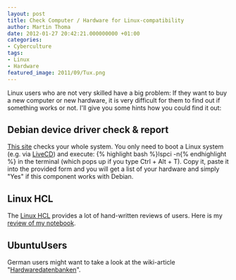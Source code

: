 ```yaml
---
layout: post
title: Check Computer / Hardware for Linux-compatibility
author: Martin Thoma
date: 2012-01-27 20:42:21.000000000 +01:00
categories:
- Cyberculture
tags:
- Linux
- Hardware
featured_image: 2011/09/Tux.png
---
```

Linux users who are not very skilled have a big problem: If they want to buy a new computer or new hardware, it is very difficult for them to find out if something works or not. I'll give you some hints how you could find it out:

<h2>Debian device driver check & report</h2>
<a href="http://kmuto.jp/debian/hcl/">This site</a> checks your whole system. You only need to boot a Linux system (e.g. via <a href="http://en.wikipedia.org/wiki/Live_CD">LiveCD</a>) and execute:
{% highlight bash %}lspci -n{% endhighlight %} in the terminal (which pops up if you type Ctrl + Alt + T). Copy it, paste it into the provided form and you will get a list of your hardware and simply "Yes" if this component works with Debian.

<h2>Linux HCL</h2>
The <a href="http://linuxhcl.com/">Linux HCL</a> provides a lot of hand-written reviews of users. Here is my <a href="http://linuxhcl.com/browse/product?id=7719">review of my notebook</a>.

<h2>UbuntuUsers</h2>
German users might want to take a look at the wiki-article "<a href="http://wiki.ubuntuusers.de/Hardwaredatenbanken">Hardwaredatenbanken</a>".
